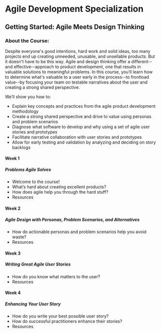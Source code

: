 # Agile Development Specialization
## Getting Started: Agile Meets Design Thinking
### About the Course:
Despite everyone's good intentions, hard work and solid ideas, too many projects end up creating unneeded, unusable, and unsellable products. But it doesn't have to be this way. Agile and design thinking offer a different--and effective--approach to product development, one that results in valuable solutions to meaningful problems. In this course, you’ll learn how to determine what's valuable to a user early in the process--to frontload value--by focusing your team on testable narratives about the user and creating a strong shared perspective.

We’ll show you how to:
- Explain key concepts and practices from the agile product development methodology
- Create a strong shared perspective and drive to value using personas and problem scenarios
- Diagnose what software to develop and why using a set of agile user stories and prototypes
- Facilitate narrative collaboration with user stories and prototypes
- Allow for early testing and validation by analyzing and deciding on story backlogs

#### Week 1
##### Problems Agile Solves
- Welcome to the course!
- What’s hard about creating excellent products?
- How does agile help you through the hard stuff?
- Resources

#### Week 2
##### Agile Design with Personas, Problem Scenarios, and Alternatives
- How do actionable personas and problem scenarios help you avoid waste?
- Resources

#### Week 3
##### Writing Great Agile User Stories
- How do you know what matters to the user?
- Resources

#### Week 4
##### Enhancing Your User Story
- How do you write your best possible user story?
- How do successful practitioners enhance their stories?
- Resources

